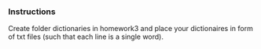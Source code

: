 ### Instructions

Create folder dictionaries in homework3 and place your dictionaires in form of txt files (such that each line is a single word).